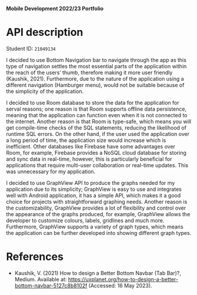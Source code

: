 **Mobile Development 2022/23 Portfolio**
# API description

Student ID: `21049134`

I decided to use Bottom Navigation bar to navigate through the app as this type of navigation settles the most essential parts of the application within the reach of the users’ thumb, therefore making it more user friendly (Kaushik, 2021). Furthermore, due to the nature of the application using a different navigation (Hamburger menu), would not be suitable because of the simplicity of the application. 

I decided to use Room database to store the data for the application for serval reasons; one reason is that Room supports offline data persistence, meaning that the application can function even when it is not connected to the internet. Another reason is that Room is type-safe, which means you will get compile-time checks of the SQL statements, reducing the likelihood of runtime SQL errors. On the other hand, if the user used the application over a long period of time, the application size would increase which is inefficient. Other databases like Firebase have some advantages over Room, for example, Firebase provides a NoSQL cloud database for storing and sync data in real-time, however, this is particularly beneficial for applications that require multi-user collaboration or real-time updates. This was unnecessary for my application. 

I decided to use GraphView API to produce the graphs needed for my application due to its simplicity; GraphView is easy to use and integrates well with Android application, it has a simple API, which makes it a good choice for projects with straightforward graphing needs. Another reason is the customizability, GraphView provides a lot of flexibility and control over the appearance of the graphs produced, for example, GraphView allows the developer to customize colours, labels, gridlines and much more. Furthermore, GraphView supports a variety of graph types, which means the application can be further developed into showing different graph types.

# References

- Kaushik, V. (2021) How to design a Better Bottom Navbar (Tab Bar)?, Medium. Available at: https://uxplanet.org/how-to-design-a-better-bottom-navbar-5127c8b8102f (Accessed: 16 May 2023). 
